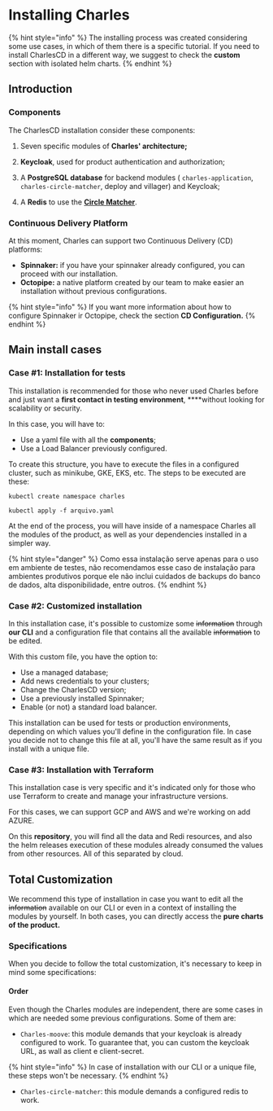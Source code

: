 # Installing Charles

{% hint style="info" %}
The installing process was created considering some use cases, in which of them there is a specific tutorial. If you need to install CharlesCD in a different way, we suggest to check the **custom** section with isolated helm charts. 
{% endhint %}

## Introduction

### Components

The CharlesCD installation consider these components: 

1. Seven specific modules of **Charles' architecture;** 
2. **Keycloak**, used for product authentication and authorization;

3. A **PostgreSQL database** for backend modules \( `charles-application`, `charles-circle-matcher`, deploy and villager\) and Keycloak; 
4. A **Redis** to use the [**Circle Matcher**](https://docs.charlescd.io/referencia/circle-matcher). 

### Continuous Delivery Platform

At this moment, Charles can support two Continuous Delivery \(CD\) platforms:

* **Spinnaker:** if you have your spinnaker already configured, you can proceed with our installation.  
* **Octopipe:** a native platform created by our team to make easier an installation without previous configurations. 

{% hint style="info" %}
If you want more information about how to configure Spinnaker ir Octopipe, check the section **CD Configuration.**
{% endhint %}

## Main install cases

### Case \#1: Installation for tests

This installation is recommended for those who never used Charles before and just want a **first contact in testing environment**, ****without looking for scalability or security. 

In this case, you will have to: 

* Use a yaml file with all the **components**;
* Use a Load Balancer previously configured.

To create this structure, you have to execute the files in a configured cluster, such as minikube, GKE, EKS, etc. The steps to be executed are these:

```text
kubectl create namespace charles

kubectl apply -f arquivo.yaml
```

At the end of the process, you will have inside of a namespace Charles all the modules of the product, as well as your dependencies installed in a simpler way. 

{% hint style="danger" %}
Como essa instalação serve apenas para o uso em ambiente de testes, não recomendamos esse caso de instalação para ambientes produtivos porque ele não inclui cuidados de backups do banco de dados, alta disponibilidade, entre outros.
{% endhint %}

### Case \#2: Customized installation

In this installation case, it's possible to customize some ~~information~~ through **our CLI** and a configuration file that contains all the available ~~information~~ to be edited. 

With this custom file, you have the option to:  

* Use a managed database; 
* Add news credentials to your clusters;
* Change the CharlesCD version;
* Use a previously installed Spinnaker;
* Enable \(or not\) a standard load balancer.

This installation can be used for tests or production environments, depending on which values you'll define in the configuration file. In case you decide not to change this file at all, you'll have the same result as if you install with a unique file.    


### Case \#3: Installation with Terraform

This installation case is very specific and it's indicated only for those who use Terraform to create and manage your infrastructure versions. 

For this cases, we can support GCP and AWS and we're working on add AZURE. 

On this **repository**, you will find all the data and Redi resources, and also the helm releases execution of these modules already consumed the values from other resources. All of this separated by cloud. 



## Total Customization

We recommend this type of installation in case you want to edit all the ~~information~~ available on our CLI or even in a context of installing the modules by yourself. In both cases, you can directly access the **pure charts of the product.** 

### Specifications 

When you decide to follow the total customization, it's necessary to keep in mind some specifications:

#### **Order**

Even though the Charles modules are independent, there are some cases in which are needed some previous configurations. Some of them are:

* `Charles-moove`: this module demands that your keycloak is already configured to work. To guarantee that, you can custom the keycloak URL, as wall as client e client-secret. 

{% hint style="info" %}
In case of installation with our CLI or a unique file, these steps won't be necessary. 
{% endhint %}

* `Charles-circle-matcher`: this module demands a configured redis to work.

